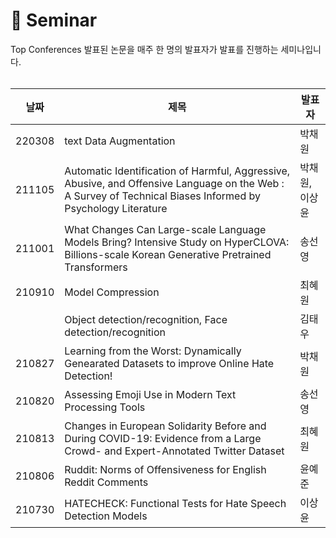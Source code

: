 📃 Seminar
===========
Top Conferences 발표된 논문을 매주 한 명의 발표자가 발표를 진행하는 세미나입니다. 
<br><br>

|날짜|제목|발표자|
|----|----|------|
|220308|text Data Augmentation|박채원|
|211105|Automatic Identification of Harmful, Aggressive, Abusive, and Offensive Language on the Web : A Survey of Technical Biases Informed by Psychology Literature|박채원,이상윤|
|211001|What Changes Can Large-scale Language Models Bring? Intensive Study on HyperCLOVA: Billions-scale Korean Generative Pretrained Transformers|송선영|
|210910|Model Compression|최혜원|
|      |Object detection/recognition, Face detection/recognition|김태우|
|210827|Learning from the Worst: Dynamically Genearated Datasets to improve Online Hate Detection!|박채원|
|210820|Assessing Emoji Use in Modern Text Processing Tools|송선영|
|210813|Changes in European Solidarity Before and During COVID-19: Evidence from a Large Crowd- and Expert-Annotated Twitter Dataset|최혜원|
|210806|Ruddit: Norms of Offensiveness for English Reddit Comments|윤예준|
|210730|HATECHECK: Functional Tests for Hate Speech Detection Models|이상윤|
